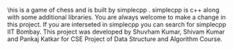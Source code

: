 \his is a game of chess and is built by simplecpp . simplecpp is c++ along with some additional libraries. You are always welcome to make a change in this project. If you are interseted in simplecpp you can search for simplecpp IIT Bombay.  This project was developed by  Shuvham Kumar, Shivam Kumar and Pankaj Katkar for CSE Project of Data Structure and Algorithm Course.
